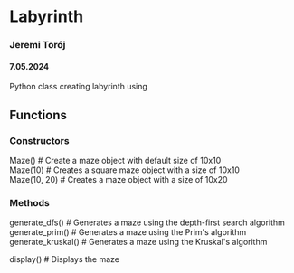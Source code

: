 # Labyrinth
### Jeremi Torój 
#### 7.05.2024

Python class creating labyrinth using <fill>

## Functions
### Constructors
Maze() # Create a maze object with default size of 10x10   
Maze(10) # Creates a square maze object with a size of 10x10  
Maze(10, 20) # Creates a maze object with a size of 10x20

### Methods

generate_dfs() # Generates a maze using the depth-first search algorithm
generate_prim() # Generates a maze using the Prim's algorithm
generate_kruskal() # Generates a maze using the Kruskal's algorithm

display() # Displays the maze